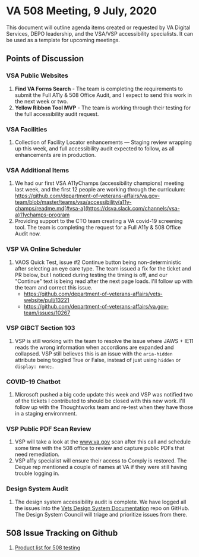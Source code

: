 # VA 508 Meeting, 9 July, 2020

This document will outline agenda items created or requested by VA Digital Services, DEPO leadership, and the VSA/VSP accessibility specialists. It can be used as a template for upcoming meetings.

## Points of Discussion

### VSA Public Websites

1. **Find VA Forms Search** - The team is completing the requirements to submit the Full A11y & 508 Office Audit, and I expect to send this work in the next week or two.
2. **Yellow Ribbon Tool MVP** - The team is working through their testing for the full accessibility audit request.

### VSA Facilities

1. Collection of Facility Locator enhancements — Staging review wrapping up this week, and full accessibility audit expected to follow, as all enhancements are in production.

### VSA Additional Items

1. We had our first VSA A11yChamps (accessibility champions) meeting last week, and the first 12 people are working through the curriculum: https://github.com/department-of-veterans-affairs/va.gov-team/blob/master/teams/vsa/accessibility/a11y-champs/readme.md[#vsa-a](https://dsva.slack.com/channels/vsa-a)11ychamps-program
2. Providing support to the CTO team creating a VA covid-19 screening tool. The team is completing the request for a Full A11y & 508 Office Audit now.

### VSP VA Online Scheduler

1. VAOS Quick Test, issue #2 Continue button being non-deterministic after selecting an eye care type. The team issued a fix for the ticket and PR below, but I noticed during testing the timing is off, and our "Continue" text is being read after the next page loads. I'll follow up with the team and correct this issue.
   * https://github.com/department-of-veterans-affairs/vets-website/pull/13221
   * https://github.com/department-of-veterans-affairs/va.gov-team/issues/10267

### VSP GIBCT Section 103

1. VSP is still working with the team to resolve the issue where JAWS + IE11 reads the wrong information when accordions are expanded and collapsed. VSP still believes this is an issue with the `aria-hidden` attribute being toggled True or False, instead of just using `hidden` or `display: none;`.

### COVID-19 Chatbot

1. Microsoft pushed a big code update this week and VSP was notified two of the tickets I contributed to should be closed with this new work. I'll follow up with the Thoughtworks team and re-test when they have those in a staging environment.

### VSP Public PDF Scan Review

1. VSP will take a look at the www.va.gov scan after this call and schedule some time with the 508 office to review and capture public PDFs that need remediation.
2. VSP a11y specialist will ensure their access to Comply is restored. The Deque rep mentioned a couple of names at VA if they were still having trouble logging in.

### Design System Audit

1. The design system accessibility audit is complete. We have logged all the issues into the [Vets Design System Documentation](https://github.com/department-of-veterans-affairs/vets-design-system-documentation/issues) repo on GitHub. The Design System Council will triage and prioritize issues from there.

## 508 Issue Tracking on Github

1. [Product list for 508 testing](https://github.com/department-of-veterans-affairs/va.gov-team/blob/master/platform/accessibility/508-product-review-list.md)

